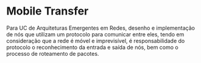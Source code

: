 # Mobile Transfer

Para UC de Arquiteturas Emergentes em Redes, desenho e implementação de nós que utilizam um protocolo para comunicar entre eles, tendo em consideração que a rede é móvel e imprevisível, é responsabilidade do protocolo o reconhecimento da entrada e saída de nós, bem como o processo de roteamento de pacotes.
